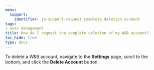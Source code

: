 ```yaml
---
menu:
  support:
    identifier: ja-support-request_complete_deletion_account
tags:
- user management
title: How do I request the complete deletion of my W&B account?
toc_hide: true
type: docs
---
```


To delete a W&B account, navigate to the **Settings** page, scroll to the bottom, and click the **Delete Account** button.